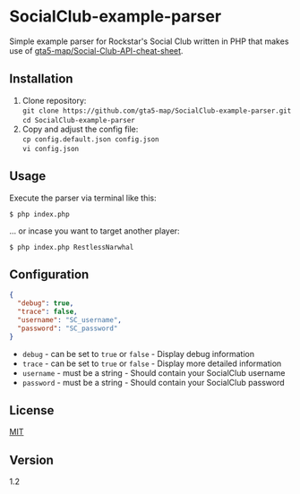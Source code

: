 SocialClub-example-parser
=========================

Simple example parser for Rockstar's Social Club written in PHP that makes use of [gta5-map/Social-Club-API-cheat-sheet](https://github.com/gta5-map/Social-Club-API-cheat-sheet).

## Installation

1. Clone repository:  
  `git clone https://github.com/gta5-map/SocialClub-example-parser.git`  
  `cd SocialClub-example-parser`
1. Copy and adjust the config file:  
  `cp config.default.json config.json`  
  `vi config.json`  

## Usage

Execute the parser via terminal like this:  

```shell
$ php index.php 
```

... or incase you want to target another player:  

```shell
$ php index.php RestlessNarwhal 
```

## Configuration

```json
{
  "debug": true,
  "trace": false,
  "username": "SC_username",
  "password": "SC_password"
}
```

- `debug` - can be set to `true` or `false` - Display debug information
- `trace` - can be set to `true` or `false` - Display more detailed information
- `username` - must be a string - Should contain your SocialClub username
- `password` - must be a string - Should contain your SocialClub password

## License

[MIT](LICENSE)

## Version

1.2
